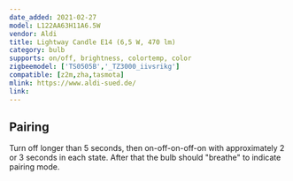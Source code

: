 ```yaml
---
date_added: 2021-02-27
model: L122AA63H11A6.5W
vendor: Aldi
title: Lightway Candle E14 (6,5 W, 470 lm)
category: bulb
supports: on/off, brightness, colortemp, color
zigbeemodel: ['TS0505B','_TZ3000_iivsrikg']
compatible: [z2m,zha,tasmota]
mlink: https://www.aldi-sued.de/
link: 
---
```


## Pairing
Turn off longer than 5 seconds, then on-off-on-off-on with approximately 2 or 3 seconds in each state. After that the bulb should "breathe" to indicate pairing mode.
